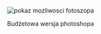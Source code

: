 
![pokaz mozliwosci fotoszopa](https://user-images.githubusercontent.com/80423086/177807300-61b00687-e74f-43b7-9ac9-676fde3df230.gif)

Budżetowa wersja photoshopa
